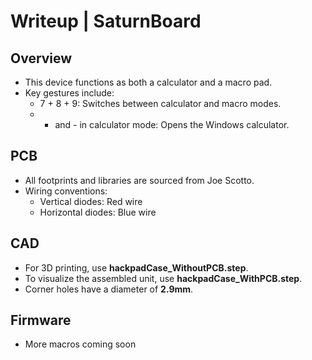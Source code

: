 # Writeup | SaturnBoard

## Overview
- This device functions as both a calculator and a macro pad.
- Key gestures include:
  - 7 + 8 + 9: Switches between calculator and macro modes.
  - + and - in calculator mode: Opens the Windows calculator.

## PCB
- All footprints and libraries are sourced from Joe Scotto.
- Wiring conventions:
  - Vertical diodes: Red wire
  - Horizontal diodes: Blue wire

## CAD
- For 3D printing, use **hackpadCase_WithoutPCB.step**.
- To visualize the assembled unit, use **hackpadCase_WithPCB.step**.
- Corner holes have a diameter of **2.9mm**.

## Firmware
- More macros coming soon

